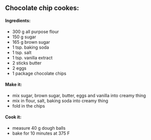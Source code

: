 ## Chocolate chip cookes:

#### Ingredients:
* 300 g all purpose flour
* 150 g sugar
* 165 g brown sugar
* 1 tsp. baking soda
* 1 tsp. salt
* 1 tsp. vanilla extract
* 2 sticks butter
* 2 eggs
* 1 package chocolate chips


#### Make it:
* mix sugar, brown sugar, butter, eggs and vanilla into creamy thing
* mix in flour, salt, baking soda into creamy thing
* fold in the chips


#### Cook it:
* measure 40 g dough balls
* bake for 10 minutes at 375 F

